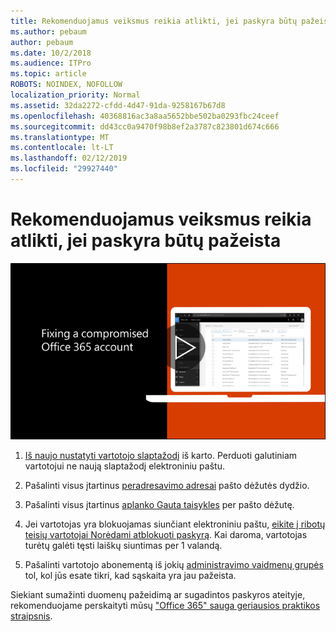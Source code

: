 ```yaml
---
title: Rekomenduojamus veiksmus reikia atlikti, jei paskyra būtų pažeista
ms.author: pebaum
author: pebaum
ms.date: 10/2/2018
ms.audience: ITPro
ms.topic: article
ROBOTS: NOINDEX, NOFOLLOW
localization_priority: Normal
ms.assetid: 32da2272-cfdd-4d47-91da-9258167b67d8
ms.openlocfilehash: 40368816ac3a8aa5652bbe502ba0293fbc24ceef
ms.sourcegitcommit: dd43cc0a9470f98b8ef2a3787c823801d674c666
ms.translationtype: MT
ms.contentlocale: lt-LT
ms.lasthandoff: 02/12/2019
ms.locfileid: "29927440"
---
```

# <a name="recommended-steps-to-take-if-an-account-is-compromised"></a>Rekomenduojamus veiksmus reikia atlikti, jei paskyra būtų pažeista

[![Nustatantis sugadintos "Office 365" paskyros](media/797f355b-22a1-468e-91a4-a9d5bc45b19a.png)](https://www.microsoft.com/videoplayer/embed/RE2jvOb?pid=ocpVideo0-innerdiv-oneplayer&amp;postJsllMsg=true&amp;maskLevel=20&amp;autoplay=true)
  
1. [Iš naujo nustatyti vartotojo slaptažodį](https://support.office.com/article/7a5d073b-7fae-4aa5-8f96-9ecd041aba9c) iš karto. Perduoti galutiniam vartotojui ne naują slaptažodį elektroniniu paštu. 
    
2. Pašalinti visus įtartinus [peradresavimo adresai](https://support.office.com/article/ab5eb117-0f22-4fa7-a662-3a6bdb0add74) pašto dėžutės dydžio. 
    
3. Pašalinti visus įtartinus [aplanko Gauta taisykles](https://support.office.com/article/1433E3A0-7FB0-4999-B536-50E05CB67FED) per pašto dėžutę. 
    
4. Jei vartotojas yra blokuojamas siunčiant elektroniniu paštu, [eikite į ribotų teisių vartotojai Norėdami atblokuoti paskyrą](https://protection.office.com/?hash=/restrictedusers). Kai daroma, vartotojas turėtų galėti tęsti laiškų siuntimas per 1 valandą.
    
5. Pašalinti vartotojo abonementą iš jokių [administravimo vaidmenų grupės](https://support.office.com/article/eac4d046-1afd-4f1a-85fc-8219c79e1504) tol, kol jūs esate tikri, kad sąskaita yra jau pažeista. 
    
Siekiant sumažinti duomenų pažeidimą ar sugadintos paskyros ateityje, rekomenduojame perskaityti mūsų ["Office 365" sauga geriausios praktikos straipsnis](https://support.office.com/article/9295e396-e53d-49b9-ae9b-0b5828cdedc3).
  

